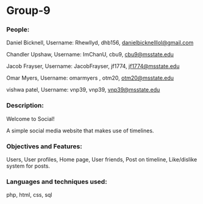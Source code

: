 # Group-9
### People:

Daniel Bicknell, Username: Rhewllyd, dhb156, danielbicknelllol@gmail.com

Chandler Upshaw, Username: ImChanU, cbu9, cbu9@msstate.edu

Jacob Frayser, Username: JacobFrayser, jf1774, jf1774@msstate.edu

Omar Myers, Username: omarmyers , otm20, otm20@msstate.edu

vishwa patel, Username: vnp39, vnp39, vnp39@msstate.edu

### Description:

Welcome to Social!

A simple social media website that makes use of timelines.

### Objectives and Features:

Users, User profiles, Home page, User friends, Post on timeline, Like/dislike system for posts.

### Languages and techniques used:
  php, html, css, sql
